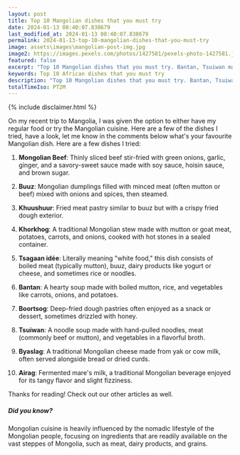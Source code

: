 ```yaml
---
layout: post
title: Top 10 Mangolian dishes that you must try
date: 2024-01-13 08:40:07.838679
last_modified_at: 2024-01-13 08:40:07.838679
permalink: 2024-01-13-top-10-mangolian-dishes-that-you-must-try
image: assets\images\mangolian-post-img.jpg
image2: https://images.pexels.com/photos/1427581/pexels-photo-1427581.jpeg?auto=compress&cs=tinysrgb&h=650&w=940
featured: false
excerpt: "Top 10 Mangolian dishes that you must try. Bantan, Tsuiwan made it to my top 10 list. Click to see if your favourite dish made it to my top 10"
keywords: Top 10 African dishes that you must try
description: "Top 10 Mangolian dishes that you must try. Bantan, Tsuiwan made it to my top 10 list. Click to see if your favourite dish made it to my top 10"
totalTimeIso: PT2M
---
```

{% include disclaimer.html %}

On my recent trip to Mangolia, I was given the option to either have my regular food or try the Mangolian cuisine. Here are a few of the dishes I tried, have a look, let me know in the comments below what's your favourite Mangolian dish. Here are a few dishes I tried:

1. **Mongolian Beef**: Thinly sliced beef stir-fried with green onions, garlic, ginger, and a savory-sweet sauce made with soy sauce, hoisin sauce, and brown sugar.

2. **Buuz**: Mongolian dumplings filled with minced meat (often mutton or beef) mixed with onions and spices, then steamed.

3. **Khuushuur**: Fried meat pastry similar to buuz but with a crispy fried dough exterior.

4. **Khorkhog**: A traditional Mongolian stew made with mutton or goat meat, potatoes, carrots, and onions, cooked with hot stones in a sealed container.

5. **Tsagaan idée**: Literally meaning "white food," this dish consists of boiled meat (typically mutton), buuz, dairy products like yogurt or cheese, and sometimes rice or noodles.

6. **Bantan**: A hearty soup made with boiled mutton, rice, and vegetables like carrots, onions, and potatoes.

7. **Boortsog**: Deep-fried dough pastries often enjoyed as a snack or dessert, sometimes drizzled with honey.

8. **Tsuiwan**: A noodle soup made with hand-pulled noodles, meat (commonly beef or mutton), and vegetables in a flavorful broth.

9. **Byaslag**: A traditional Mongolian cheese made from yak or cow milk, often served alongside bread or dried curds.

10. **Airag**: Fermented mare's milk, a traditional Mongolian beverage enjoyed for its tangy flavor and slight fizziness.

Thanks for reading! Check out our other articles as well.


<div class="card" style="margin-bottom:1rem">
  <div class="card-body">
    <h5 class="card-title">Did you know?</h5>
    <p class="card-text">Mongolian cuisine is heavily influenced by the nomadic lifestyle of the Mongolian people, focusing on ingredients that are readily available on the vast steppes of Mongolia, such as meat, dairy products, and grains.</p>
  </div>
</div>